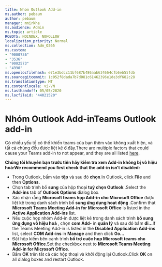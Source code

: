 ```yaml
---
title: Nhóm Outlook Add-in
ms.author: pebaum
author: pebaum
manager: mnirkhe
ms.audience: Admin
ms.topic: article
ROBOTS: NOINDEX, NOFOLLOW
localization_priority: Normal
ms.collection: Adm_O365
ms.custom:
- "9000736"
- "3536"
- "9002573"
- "4990"
ms.openlocfilehash: e71e3bdcc11bf687b486aab634664cfb6eb55fdb
ms.sourcegitcommit: 1c052f8dada7b7d081c61462396e1de3df682c28
ms.translationtype: MT
ms.contentlocale: vi-VN
ms.lasthandoff: 05/05/2020
ms.locfileid: "44021520"
---
```

# <a name="teams-outlook-add-in"></a><span data-ttu-id="78202-102">Nhóm Outlook Add-in</span><span class="sxs-lookup"><span data-stu-id="78202-102">Teams Outlook add-in</span></span>

<span data-ttu-id="78202-103">Có nhiều yếu tố có thể khiến teams của bạn thêm vào không xuất hiện, và tất cả chúng đều được liệt kê [ở đây](https://docs.microsoft.com/microsoftteams/teams-add-in-for-outlook#teams-meeting-add-in-in-outlook-for-windows-does-not-show).</span><span class="sxs-lookup"><span data-stu-id="78202-103">There are multiple factors that could cause your Teams add-in to not appear, and they are all listed [here](https://docs.microsoft.com/microsoftteams/teams-add-in-for-outlook#teams-meeting-add-in-in-outlook-for-windows-does-not-show).</span></span>

<span data-ttu-id="78202-104">**Chúng tôi khuyên bạn trước tiên hãy kiểm tra xem Add-in không bị vô hiệu hoá:**</span><span class="sxs-lookup"><span data-stu-id="78202-104">**We recommend you first check that the add-in isn’t disabled:**</span></span>

- <span data-ttu-id="78202-105">Trong Outlook, bấm vào **tệp** và sau đó **chọn**.</span><span class="sxs-lookup"><span data-stu-id="78202-105">In Outlook, click **File** and then **Options**.</span></span>
- <span data-ttu-id="78202-106">Chọn tab trình bổ **sung** của hộp thoại **tuỳ chọn Outlook** .</span><span class="sxs-lookup"><span data-stu-id="78202-106">Select the **Add-ins** tab of **Outlook Options** dialog box.</span></span>
- <span data-ttu-id="78202-107">Xác nhận rằng **Microsoft teams họp Add-in cho Microsoft Office** được liệt kê trong danh sách trình bổ **sung ứng dụng hoạt động** .</span><span class="sxs-lookup"><span data-stu-id="78202-107">Confirm that **Microsoft Teams Meeting Add-in for Microsoft Office** is listed in the **Active Application Add-ins** list.</span></span>
- <span data-ttu-id="78202-108">Nếu cuộc họp nhóm Add-in được liệt kê trong danh sách trình **bổ sung ứng dụng vô hiệu hoá** , chọn **com Add-** in **quản lý** và sau đó bấm **đi...**</span><span class="sxs-lookup"><span data-stu-id="78202-108">If the Teams Meeting Add-in is listed in the **Disabled Application Add-ins** list, select **COM Add-ins** in **Manage** and then click **Go…**</span></span>
- <span data-ttu-id="78202-109">Đặt hộp kiểm bên cạnh trình **bổ trợ cuộc họp Microsoft teams cho Microsoft Office**.</span><span class="sxs-lookup"><span data-stu-id="78202-109">Set the checkbox next to **Microsoft Teams Meeting Add-in for Microsoft Office**.</span></span>
- <span data-ttu-id="78202-110">Bấm **OK** trên tất cả các hộp thoại và khởi động lại Outlook.</span><span class="sxs-lookup"><span data-stu-id="78202-110">Click **OK** on all dialog boxes and restart Outlook.</span></span>
